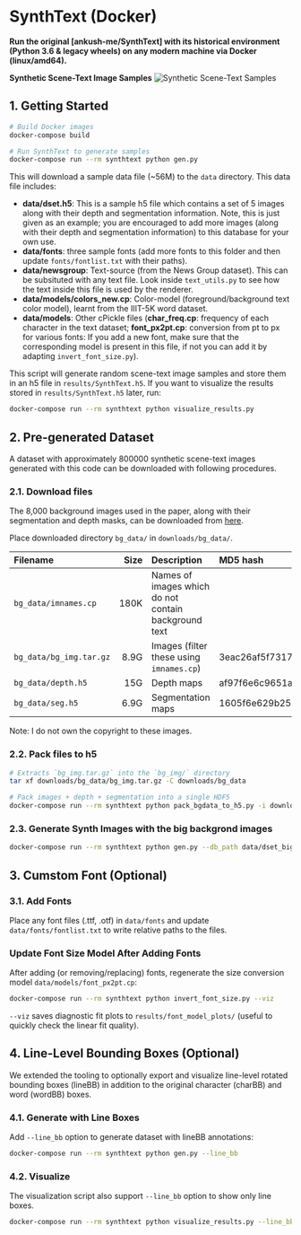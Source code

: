 # SynthText (Docker)

**Run the original [ankush-me/SynthText] with its historical environment (Python 3.6 & legacy wheels) on any modern machine via Docker (linux/amd64).**

**Synthetic Scene-Text Image Samples**
![Synthetic Scene-Text Samples](samples.png "Synthetic Samples")

## 1. Getting Started

```bash
# Build Docker images
docker-compose build

# Run SynthText to generate samples
docker-compose run --rm synthtext python gen.py
```

This will download a sample data file (~56M) to the `data` directory. This data file includes:

  - **data/dset.h5**: This is a sample h5 file which contains a set of 5 images along with their depth and segmentation information. Note, this is just given as an example; you are encouraged to add more images (along with their depth and segmentation information) to this database for your own use.
  - **data/fonts**: three sample fonts (add more fonts to this folder and then update `fonts/fontlist.txt` with their paths).
  - **data/newsgroup**: Text-source (from the News Group dataset). This can be subsituted with any text file. Look inside `text_utils.py` to see how the text inside this file is used by the renderer.
  - **data/models/colors_new.cp**: Color-model (foreground/background text color model), learnt from the IIIT-5K word dataset.
  - **data/models**: Other cPickle files (**char\_freq.cp**: frequency of each character in the text dataset; **font\_px2pt.cp**: conversion from pt to px for various fonts: If you add a new font, make sure that the corresponding model is present in this file, if not you can add it by adapting `invert_font_size.py`).

This script will generate random scene-text image samples and store them in an h5 file in `results/SynthText.h5`.
If you want to visualize the results stored in  `results/SynthText.h5` later, run:

```bash
docker-compose run --rm synthtext python visualize_results.py
```

## 2. Pre-generated Dataset

A dataset with approximately 800000 synthetic scene-text images generated with this code can be downloaded with following procedures.

### 2.1. Download files
The 8,000 background images used in the paper, along with their segmentation and depth masks, can be downloaded from [here](https://academictorrents.com/details/2dba9518166cbd141534cbf381aa3e99a087e83c).

Place downloaded directory `bg_data/` in `downloads/bg_data/`.

| Filename               | Size | Description                                          | MD5 hash                         |
|:-----------------------| ----:|:-----------------------------------------------------|:---------------------------------|
| `bg_data/imnames.cp`   | 180K | Names of images which do not contain background text |                                  |
| `bg_data/bg_img.tar.gz`| 8.9G | Images (filter these using `imnames.cp`)             | 3eac26af5f731792c9d95838a23b5047 |
| `bg_data/depth.h5`     |  15G | Depth maps                                           | af97f6e6c9651af4efb7b1ff12a5dc1b |
| `bg_data/seg.h5`       | 6.9G | Segmentation maps                                    | 1605f6e629b2524a3902a5ea729e86b2 |

Note: I do not own the copyright to these images.

### 2.2. Pack files to h5

```bash
# Extracts `bg_img.tar.gz` into the `bg_img/` directory
tar xf downloads/bg_data/bg_img.tar.gz -C downloads/bg_data

# Pack images + depth + segmentation into a single HDF5
docker-compose run --rm synthtext python pack_bgdata_to_h5.py -i downloads/bg_data -o data/dset_big.h5
```

### 2.3. Generate Synth Images with the big backgrond images

```bash
docker-compose run --rm synthtext python gen.py --db_path data/dset_big.h5
```

## 3. Cumstom Font (Optional)

### 3.1. Add Fonts

Place any font files (.ttf, .otf) in `data/fonts` and update `data/fonts/fontlist.txt` to write relative paths to the files.

### Update Font Size Model After Adding Fonts
After adding (or removing/replacing) fonts, regenerate the size conversion model `data/models/font_px2pt.cp`:

```bash
docker-compose run --rm synthtext python invert_font_size.py --viz
```

`--viz` saves diagnostic fit plots to `results/font_model_plots/` (useful to quickly check the linear fit quality).

## 4. Line-Level Bounding Boxes (Optional)

We extended the tooling to optionally export and visualize line-level rotated bounding boxes (lineBB) in addition to the original character (charBB) and word (wordBB) boxes.

### 4.1. Generate with Line Boxes

Add `--line_bb` option to generate dataset with lineBB annotations:

```bash
docker-compose run --rm synthtext python gen.py --line_bb
```

### 4.2. Visualize

The visualization script also support `--line_bb` option to show only line boxes.

```bash
docker-compose run --rm synthtext python visualize_results.py --line_bb
```
